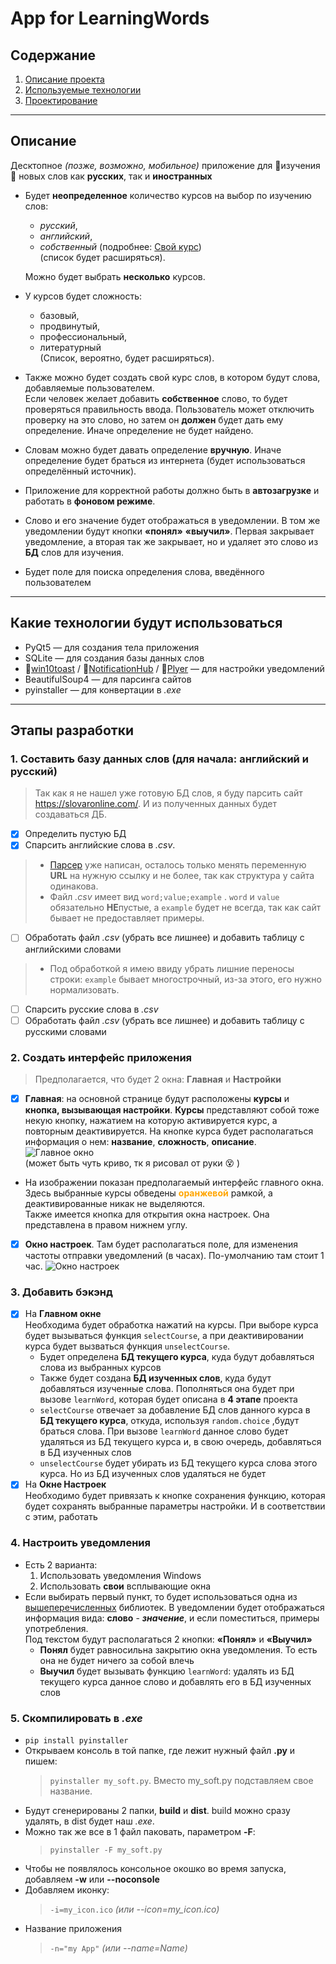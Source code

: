 # App for LearningWords
## Содержание
1. [Описание проекта](#description) 
2. [Используемые технологии](#technologies)
3. [Проектирование](#designing)
---
<a name="description"></a>  

## Описание
Десктопное *(позже, возможно, мобильное)* приложение для :book:изучения:book: новых слов как **русских**, так и **иностранных**

* Будет **неопределенное** количество курсов на выбор по изучению слов:
    * *русский*,
    * *английский*,
    * *собственный* (подробнее: [Свой курс](#ur-list))  
    (список будет расширяться).

    Можно будет выбрать **несколько** курсов.
* У курсов будет сложность:
    * базовый,
    * продвинутый,
    * профессиональный,
    * литературный  
    (Список, вероятно, будет расширяться).
* <a name='ur-list'></a> 
  Также можно будет создать свой курс слов, в котором будут слова, добавляемые пользователем.  
  Если человек желает добавить **собственное** слово, то будет проверяться правильность ввода. Пользователь может отключить проверку на это слово, но затем он **должен** будет дать ему определение. Иначе определение не будет найдено.
* Словам можно будет давать определение **вручную**. Иначе определение будет браться из интернета (будет использоваться определённый источник).
* Приложение для корректной работы должно быть в **автозагрузке** и работать в **фоновом режиме**.
* Слово и его значение будет отображаться в уведомлении. В том же уведомлении будут кнопки **«понял»** **«выучил»**. Первая закрывает уведомление, а вторая так же закрывает, но и удаляет это слово из **БД** слов для изучения.
* Будет поле для поиска определения слова, введённого пользователем

---
<a name="technologies"></a>

## Какие технологии будут использоваться
* PyQt5 — для создания тела приложения
* SQLite — для создания базы данных слов
* :link:[win10toast](https://github.com/jithurjacob/Windows-10-Toast-Notifications) / :link:[NotificationHub](https://docs.microsoft.com/ru-ru/azure/notification-hubs/notification-hubs-python-push-notification-tutorial) / :link:[Plyer](https://plyer.readthedocs.io/en/latest/) — для настройки уведомлений 
* BeautifulSoup4 — для парсинга сайтов
* pyinstaller — для конвертации в *.exe*

---

<a name="designing"></a>
## Этапы разработки
### 1. Составить базу данных слов (для начала: английский и русский)  
  > Так как я не нашел уже готовую БД слов, я буду парсить сайт https://slovaronline.com/. И из полученных данных будет создаваться ДБ.  
  - [x] Определить пустую БД  
  - [x] Спарсить английские слова в *.csv*.   
  > * [Парсер](/Code/DB_parser.py) уже написан, осталось только менять переменную **URL** на нужную ссылку и не более, так как структура у сайта одинакова.  
  > * Файл *.csv* имеет вид ```word;value;example``` . ```word``` и ```value``` обязательно **НЕ**пустые, а ```example``` будет не всегда, так как сайт бывает не предоставляет примеры. 


  - [ ] Обработать файл *.csv* (убрать все лишнее) и добавить таблицу с английскими словами  
  > * Под обработкой я имею ввиду убрать лишние переносы строки: ```example``` бывает многострочный, из-за этого, его нужно нормализовать.
  - [ ] Спарсить русские слова в *.csv*  
  - [ ] Обработать файл *.csv* (убрать все лишнее) и добавить таблицу с русскими словами 
### 2. Создать интерфейс приложения
  > Предполагается, что будет 2 окна: **Главная** и **Настройки**
  - [x] **Главная**: на основной странице будут расположены **курсы** и **кнопка, вызывающая настройки**. **Курсы** представляют собой тоже некую кнопку, нажатием на которую активируется курс, а повторным деактивируется. На кнопке курса будет располагаться информация о нем: **название**, **сложность**, **описание**. ![Главное окно](/App/theIntendedInterfaceOfTheMainWindow.png)  
  (может быть чуть криво, тк я рисовал от руки :dizzy_face: )
  * На изображении показан предполагаемый интерфейс главного окна. Здесь выбранные курсы обведены <span style="color: orange;">**оранжевой**</span> рамкой, а деактивированные никак не выделяются.  
  Также имеется кнопка для открытия окна настроек. Она представлена в правом нижнем углу.
  - [x] **Окно настроек**. Там будет располагаться поле, для изменения частоты отправки уведомлений (в часах). По-умолчанию там стоит 1 час.
  ![Окно настроек](/App/theIntendedInterfaceOfTheSettingWindow.png)
### 3. Добавить бэкэнд
  - [x] На **Главном окне**  
    Необходима будет обработка нажатий на курсы. При выборе курса будет вызываться функция ```selectCourse```, а при деактивировании курса будет вызваться функция ```unselectCourse```.
    * Будет определена **БД текущего курса**, куда будут добавляться слова из выбранных курсов
    * Также будет создана **БД изученных слов**, куда будут добавляться изученные слова. Пополняться она будет при вызове ```learnWord```, которая будет описана в **4 этапе** проекта
    * ```selectCourse``` отвечает за добавление БД слов данного курса в **БД текущего курса**, откуда, используя ```random.choice``` ,будут браться слова. При вызове ```learnWord``` данное слово будет удаляться из БД текущего курса и, в свою очередь, добавляться в БД изученных слов
    * ```unselectCourse``` будет убирать из БД текущего курса слова этого курса. Но из БД изученных слов удаляться не будет
  - [x] На **Окне Настроек**  
    Необходимо будет привязать к кнопке сохранения функцию, которая будет сохранять выбранные параметры настройки. И в соответствии с этим, работать
### 4. Настроить уведомления
  * Есть 2 варианта:
    1. Использовать уведомления Windows 
    2. Использовать **свои** всплывающие окна
  * Если выбирать первый пункт, то будет использоваться одна из [вышеперечисленных](#technologies) библиотек. В уведомлении будет отображаться информация вида: **слово** - ***значение***, и если поместиться, примеры употребления.   
  Под текстом будут располагаться 2 кнопки: **«Понял»** и **«Выучил»**
    * **Понял** будет равносильна закрытию окна уведомления. То есть она не будет ничего за собой влечь
    * **Выучил** будет вызывать функцию ```learnWord```: удалять из БД текущего курса данное слово и добавлять его в БД изученных слов
### 5. Скомпилировать в *.exe*
  * ```pip install pyinstaller```
  * Открываем консоль в той папке, где лежит нужный файл **.py** и пишем:  
    > ```pyinstaller my_soft.py```. Вместо my_soft.py подставляем свое название.  
  * Будут сгенерированы 2 папки, **build** и **dist**. build можно сразу удалять, в dist будет наш *.exe*.
  * Можно так же все в 1 файл паковать, параметром **-F**:  
    > ```pyinstaller -F my_soft.py```
  * Чтобы не появлялось консольное окошко во время запуска, добавляем **-w** или **--noconsole**
  * Добавляем иконку:  
    > ```-i=my_icon.ico``` *(или --icon=my_icon.ico)*
  * Название приложения
    > ```-n="my App"``` *(или --name=Name)*